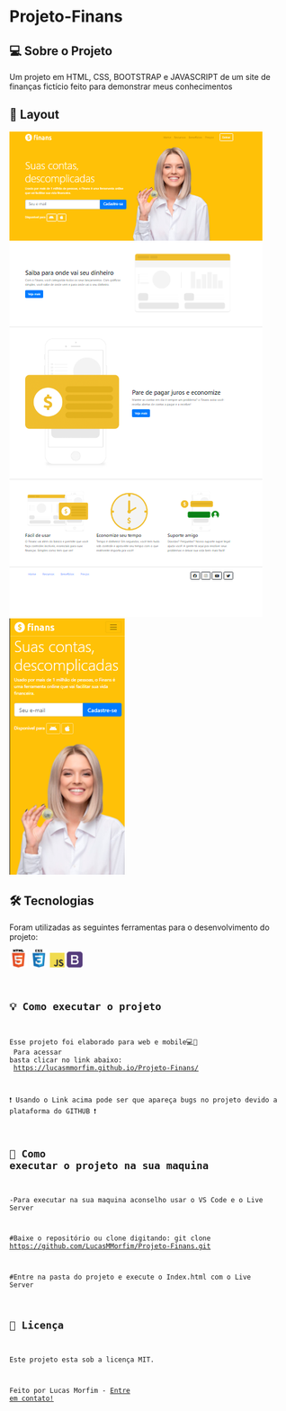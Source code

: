 # Projeto-Finans

## 💻 Sobre o Projeto
Um projeto em HTML, CSS, BOOTSTRAP e JAVASCRIPT de um site de finanças fictício feito para demonstrar meus conhecimentos

## 🎨 Layout

![image](https://github.com/LucasMMorfim/Projeto-Finans/blob/main/img-demonstracao/HOME.png)
![image](https://github.com/LucasMMorfim/Projeto-Finans/blob/main/img-demonstracao/HOME-MOBILE.png)

## 🛠 Tecnologias

Foram utilizadas as seguintes ferramentas para o desenvolvimento do projeto:

<code><img height="32" src="https://raw.githubusercontent.com/github/explore/80688e429a7d4ef2fca1e82350fe8e3517d3494d/topics/html/html.png" alt="HTML5"/></code>
<code><img height="32" src="https://raw.githubusercontent.com/github/explore/80688e429a7d4ef2fca1e82350fe8e3517d3494d/topics/css/css.png" alt="CSS"/></code>
<code><img height="26" src="https://raw.githubusercontent.com/github/explore/80688e429a7d4ef2fca1e82350fe8e3517d3494d/topics/javascript/javascript.png" alt="JAVASCRIPT"/></code>
<code><img height="28" src="https://raw.githubusercontent.com/github/explore/80688e429a7d4ef2fca1e82350fe8e3517d3494d/topics/bootstrap/bootstrap.png" alt="BOOTSTRAP"/>


## 💡 Como executar o projeto

Esse projeto foi elaborado para web e mobile💻📱 </br>
Para acessar basta clicar no link abaixo:</br>
https://lucasmmorfim.github.io/Projeto-Finans/

❗ Usando o Link acima pode ser que apareça bugs no projeto devido a plataforma do GITHUB ❗

## 📁 Como executar o projeto na sua maquina

-Para executar na sua maquina aconselho usar o VS Code e o Live Server

#Baixe o repositório ou clone digitando:
git clone https://github.com/LucasMMorfim/Projeto-Finans.git

#Entre na pasta do projeto e execute o Index.html com o Live Server

## 📝 Licença

Este projeto esta sob a licença MIT.

Feito por Lucas Morfim - [Entre em contato!](https://www.linkedin.com/in/lucas-mateus-machado-morfim-a6a282240/)
